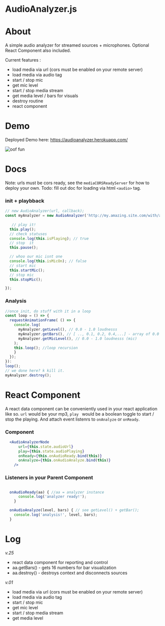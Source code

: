 AudioAnalyzer.js
==================

# About

A simple audio analyzer for streamed sources + microphones. Optional React Component also included. 

Current features :
  - load media via url (cors must be enabled on your remote server)
  - load media via audio tag
  - start / stop mic
  - get mic level
  - start / stop media stream
  - get media level / bars for visuals
  - destroy routine
  - react component

# Demo

Deployed Demo here: https://audioanalyzer.herokuapp.com/  

![oof fun](http://g.recordit.co/UkyTd9hefJ.gif)
# Docs

Note: urls must be cors ready, see the `mediaCORSReadyServer` for how to deploy your own.
Todo: fill out doc for loading via html `<audio>` tag.

### init + playbback
```js 
// new AudioAnalyzer(url, callback);
const myAnalyzer = new AudioAnalyzer('http://my.amazing.site.com/with/a/mp3.mp3', () => {
   
   // play it!
  this.play();
  // check statuses
  console.log(this.isPlaying); // true
  // stop  it
  this.pause();

  // whoo our mic isnt one
  console.log(this.isMicOn); // false
  // start mic
  this.startMic();
  // stop mic
  this.stopMic();

});
```

### Analysis
``` js
//once init, do stuff with it in a loop
const loop = () => {
  requestAnimationFrame( () => {
    console.log(
      myAnalyzer.getLevel(), // 0.0 - 1.0 loudnesss
      myAnalyzer.getBars(), // [ .., 0.1, 0.2, 0.4,...] - array of 0.0 - 1.0 numbers (16) for  visualizations
      myAnalyzer.getMicLevel(), // 0.0 - 1.0 loudnesss (mic)
    ); 
    this.loop(); //loop recursion
    } 
  });
}):
loop();
// we done here? k kill it.
myAnalyzer.destroy();

```

# React Component
A react data component can be conveniently used in your react application like so. `url` would be your mp3, `play ` would be a boolean toggle to start / stop the playing. And attach event listenrs to `onAnalyze` or  `onReady`.

###  Component
``` jsx
  <AudioAnalyzerNode 
      url={this.state.audioUrl}
      play={this.state.audioPlaying}
      onReady={this.onAudioReady.bind(this)}
      onAnalyze={this.onAudioAnalyze.bind(this)}
    />
```

### Listeners in your Parent Component
``` js

  onAudioReady(aa) { //aa = analyzer instance
      console.log('analyzer ready!');
    }

  onAudioAnalyze(level, bars) { // see getLevel() + getBar();
    console.log('analysis!', level, bars);
  }

```
# Log

  *v.25*
  - react data component for reporting and control
  - aa.getBars() - gets 16 numbers for bar visualization
  - aa.destroy() - destroys context and disconnects sources


  *v.01*
  - load media via url (cors must be enabled on your remote server)
  - load media via audio tag
  - start / stop mic
  - get mic level
  - start / stop media stream
  - get media level

